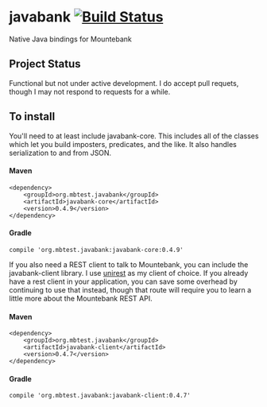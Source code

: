 # javabank [![Build Status](https://snap-ci.com/thejamesthomas/javabank/branch/master/build_image)](https://snap-ci.com/thejamesthomas/javabank/branch/master)
Native Java bindings for Mountebank

## Project Status
Functional but not under active development. I do accept pull requets, though I may not respond to requests for a while.

## To install

You'll need to at least include javabank-core. This includes all of the classes which let you build imposters, predicates, and the like. It also handles serialization to and from JSON.

#### Maven
```
<dependency>
    <groupId>org.mbtest.javabank</groupId>
    <artifactId>javabank-core</artifactId>
    <version>0.4.9</version>
</dependency>
```
#### Gradle
```
compile 'org.mbtest.javabank:javabank-core:0.4.9'
```

If you also need a REST client to talk to Mountebank, you can include the javabank-client library. I use [unirest](http://unirest.io/java.html) as my client of choice. If you already have a rest client in your application, you can save some overhead by continuing to use that instead, though that route will require you to learn a little more about the Mountebank REST API.

#### Maven
```
<dependency>
    <groupId>org.mbtest.javabank</groupId>
    <artifactId>javabank-client</artifactId>
    <version>0.4.7</version>
</dependency>
```
#### Gradle
```
compile 'org.mbtest.javabank:javabank-client:0.4.7'
```
